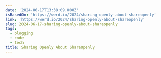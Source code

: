 ```yaml
---
date: '2024-06-17T13:38:09.000Z'
isBasedOn: 'https://werd.io/2024/sharing-openly-about-shareopenly'
link: 'https://werd.io/2024/sharing-openly-about-shareopenly'
slug: 2024-06-17-sharing-openly-about-shareopenly
tags:
  - blogging
  - code
  - tech
title: Sharing Openly About ShareOpenly
---
```

 

